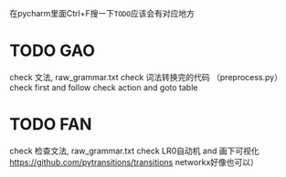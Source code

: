 

在pycharm里面Ctrl+F搜一下`TODO`应该会有对应地方

# TODO GAO
check 文法, raw_grammar.txt
check 词法转换完的代码 （preprocess.py）
check first and follow
check action and goto table


# TODO FAN
check 检查文法, raw_grammar.txt
check LR0自动机 and 画下可视化 https://github.com/pytransitions/transitions networkx好像也可以）